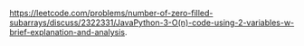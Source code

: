 https://leetcode.com/problems/number-of-zero-filled-subarrays/discuss/2322331/JavaPython-3-O(n)-code-using-2-variables-w-brief-explanation-and-analysis.